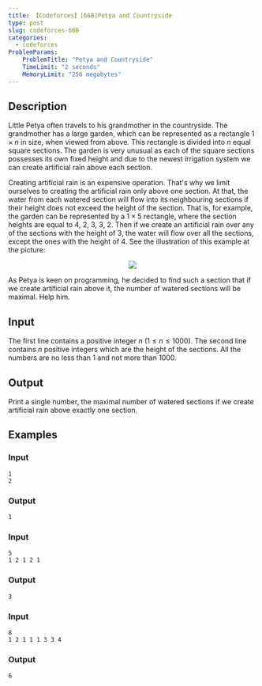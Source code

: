 ```yaml
---
title: 【Codeforces】[66B]Petya and Countryside
type: post
slug: codeforces-66B
categories:
  - codeforces
ProblemParams:
    ProblemTitle: "Petya and Countryside"
    TimeLimit: "2 seconds"
    MemoryLimit: "256 megabytes"
---
```


## Description

Little Petya often travels to his grandmother in the countryside. The grandmother has a large garden, which can be represented as a rectangle $1 × n$ in size, when viewed from above. This rectangle is divided into $n$ equal square sections. The garden is very unusual as each of the square sections possesses its own fixed height and due to the newest irrigation system we can create artificial rain above each section.

Creating artificial rain is an expensive operation. That's why we limit ourselves to creating the artificial rain only above one section. At that, the water from each watered section will flow into its neighbouring sections if their height does not exceed the height of the section. That is, for example, the garden can be represented by a $1 × 5$ rectangle, where the section heights are equal to 4, 2, 3, 3, 2. Then if we create an artificial rain over any of the sections with the height of 3, the water will flow over all the sections, except the ones with the height of 4. See the illustration of this example at the picture:

<div style="text-align: center;"><img class="tex-graphics" src="https://r2-oj.boiltask.com/codeforces-66B/40a16b33747afd9338ea74bec8082b15" style="max-width: 100.0%;max-height: 100.0%;"></div>

As Petya is keen on programming, he decided to find such a section that if we create artificial rain above it, the number of watered sections will be maximal. Help him.

## Input

The first line contains a positive integer $n$ ($1 ≤ n ≤ 1000$). The second line contains $n$ positive integers which are the height of the sections. All the numbers are no less than 1 and not more than 1000.

## Output

Print a single number, the maximal number of watered sections if we create artificial rain above exactly one section.

## Examples

### Input

```
1
2

```

### Output

```
1

```

### Input

```
5
1 2 1 2 1

```

### Output

```
3

```

### Input

```
8
1 2 1 1 1 3 3 4

```

### Output

```
6

```
